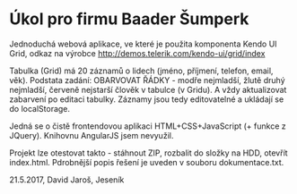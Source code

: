# Úkol pro firmu Baader Šumperk

Jednoduchá webová aplikace, ve které je použita komponenta Kendo UI Grid, odkaz na výrobce http://demos.telerik.com/kendo-ui/grid/index

Tabulka (Grid) má 20 záznamů o lidech (jméno, příjmení, telefon, email, věk).
Podstata zadání: OBARVOVAT ŘÁDKY - modře nejmladší, žlutě druhý nejmladší, červeně nejstarší člověk v tabulce (v Gridu). A vždy aktualizovat zabarvení po editaci tabulky. Záznamy jsou tedy editovatelné a ukládají se do localStorage. 

Jedná se o čistě frontendovou aplikaci HTML+CSS+JavaScript (+ funkce z JQuery). Knihovnu AngularJS jsem nevyužil.


Projekt lze otestovat takto - stáhnout ZIP, rozbalit do složky na HDD, otevřít index.html. Pdrobnější popis řešení je uveden v souboru dokumentace.txt.


21.5.2017, David Jaroš, Jeseník



